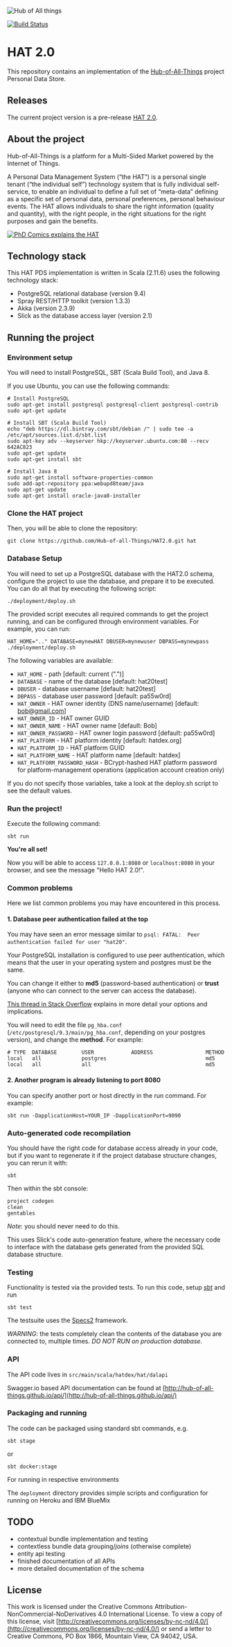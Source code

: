 ![Hub of All things](http://hubofallthings.com/wp-content/uploads/banner21.png)

[![Build Status](https://travis-ci.org/Hub-of-all-Things/HAT2.0.svg?branch=master)](https://travis-ci.org/Hub-of-all-Things/HAT2.0)

# HAT 2.0

This repository contains an implementation of the [Hub-of-All-Things](http://hubofallthings.com) project Personal Data Store.

## Releases

The current project version is a pre-release [HAT 2.0](https://github.com/Hub-of-all-Things/HAT2.0/releases/tag/v2.0).


## About the project

Hub-of-All-Things is a platform for a Multi-Sided Market powered by the Internet of Things.

A Personal Data Management System (“the HAT”) is a personal single tenant (“the individual self”) technology system that is fully individual self-service, to enable an individual to define a full set of “meta-data” defining as a specific set of personal data, personal preferences, personal behaviour events. The HAT allows individuals to share the right information (quality and quantity), with the right people, in the right situations for the right purposes and gain the benefits.

[![PhD Comics explains the HAT](http://img.youtube.com/vi/y1txYjoSQQc/0.jpg)](http://www.youtube.com/watch?v=y1txYjoSQQc)

## Technology stack

This HAT PDS implementation is written in Scala (2.11.6) uses the following technology stack:

- PostgreSQL relational database (version 9.4)
- Spray REST/HTTP toolkit (version 1.3.3)
- Akka (version 2.3.9)
- Slick as the database access layer (version 2.1)

## Running the project

### Environment setup

You will need to install PostgreSQL, SBT (Scala Build Tool), and Java 8.

If you use Ubuntu, you can use the following commands:

    # Install PostgreSQL
    sudo apt-get install postgresql postgresql-client postgresql-contrib
    sudo apt-get update
    
    # Install SBT (Scala Build Tool)
    echo "deb https://dl.bintray.com/sbt/debian /" | sudo tee -a /etc/apt/sources.list.d/sbt.list
    sudo apt-key adv --keyserver hkp://keyserver.ubuntu.com:80 --recv 642AC823
    sudo apt-get update
    sudo apt-get install sbt
    
    # Install Java 8
    sudo apt-get install software-properties-common
    sudo add-apt-repository ppa:webupd8team/java
    sudo apt-get update
    sudo apt-get install oracle-java8-installer

### Clone the HAT project

Then, you will be able to clone the repository:

    git clone https://github.com/Hub-of-all-Things/HAT2.0.git hat

### Database Setup

You will need to set up a PostgreSQL database with the HAT2.0 schema, configure the project to use the database, and prepare it to be executed. You can do all that by executing the following script:

    ./deployment/deploy.sh
    
The provided script executes all required commands to get the project running, and can be configured through environment variables. For example, you can run:

    HAT_HOME=".." DATABASE=mynewHAT DBUSER=mynewuser DBPASS=mynewpass ./deployment/deploy.sh

The following variables are available:

- `HAT_HOME` - path [default: current (".")]
- `DATABASE` - name of the database [default: hat20test]
- `DBUSER` - database username [default: hat20test]
- `DBPASS` - database user password [default: pa55w0rd]
- `HAT_OWNER` - HAT owner identity (DNS name/username) [default: bob@gmail.com]
- `HAT_OWNER_ID` - HAT owner GUID
- `HAT_OWNER_NAME` - HAT owner name [default: Bob]
- `HAT_OWNER_PASSWORD` - HAT owner login password [default: pa55w0rd]
- `HAT_PLATFORM` - HAT platform identity [default: hatdex.org]
- `HAT_PLATFORM_ID` - HAT platform GUID
- `HAT_PLATFORM_NAME` - HAT platform name [default: hatdex]
- `HAT_PLATFORM_PASSWORD_HASH` - BCrypt-hashed HAT platform password for platform-management operations (application account creation only)

If you do not specify those variables, take a look at the deploy.sh script to see the default values.

### Run the project!
Execute the following command:

    sbt run

**You're all set!**

Now you will be able to access `127.0.0.1:8080` or `localhost:8080` in your browser, and see the message "Hello HAT 2.0!".

### Common problems

Here we list common problems you may have encountered in this process.

#### 1. Database peer authentication failed at the top

You may have seen an error message similar to `psql: FATAL:  Peer authentication failed for user "hat20"`.

Your PostgreSQL installation is configured to use peer authentication, which means that the user in your operating system and postgres must be the same.

You can change it either to **md5** (password-based authentication) or **trust** (anyone who can connect to the server can access the database).

[This thread in Stack Overflow](http://stackoverflow.com/questions/18664074/getting-error-peer-authentication-failed-for-user-postgres-when-trying-to-ge) explains in more detail your options and implications.

You will need to edit the file `pg_hba.conf` (`/etc/postgresql/9.3/main/pg_hba.conf`, depending on your postgres version), and change the **method**. For example:

    # TYPE  DATABASE        USER            ADDRESS                 METHOD
    local   all             postgres                                md5
    local   all             all                                     md5


#### 2. Another program is already listening to port 8080

You can specify another port or host directly in the run command. For example:

    sbt run -DapplicationHost=YOUR_IP -DapplicationPort=9090

### Auto-generated code recompilation

You should have the right code for database access already in your code, but if you want to regenerate it if the project database structure changes, you can rerun it with:

    sbt

Then within the sbt console:
    
    project codegen
    clean
    gentables

*Note*: you should never need to do this.

This uses Slick's code auto-generation feature, where the necessary code to interface with the database gets generated from the provided SQL database structure.

### Testing

Functionality is tested via the provided tests. To run this code, setup [sbt](http://www.scala-sbt.org) and run

	sbt test
	
The testsuite uses the [Specs2](https://etorreborre.github.io/specs2/) framework.

*WARNING*: the tests completely clean the contents of the database you are connected to, multiple times. *DO NOT RUN on production database.*

### API

The API code lives in `src/main/scala/hatdex/hat/dalapi`

Swagger.io based API documentation can be found at [http://hub-of-all-things.github.io/api/](http://hub-of-all-things.github.io/api/) 

### Packaging and running

The code can be packaged using standard sbt commands, e.g.

    sbt stage
    
or

    sbt docker:stage
    
For running in respective environments

The `deployment` directory provides simple scripts and configuration for running on Heroku and IBM BlueMix

## TODO

- contextual bundle implementation and testing
- contextless bundle data ​grouping/_joins_​ (otherwise complete)
- entity api testing
- finished documentation of all APIs
- more detailed documentation of the schema


## License

This work is licensed under the Creative Commons Attribution-NonCommercial-NoDerivatives 4.0 International License. To view a copy of this license, visit [http://creativecommons.org/licenses/by-nc-nd/4.0/](http://creativecommons.org/licenses/by-nc-nd/4.0/) or send a letter to Creative Commons, PO Box 1866, Mountain View, CA 94042, USA.